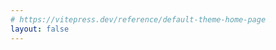 ```yaml
---
# https://vitepress.dev/reference/default-theme-home-page
layout: false
---
```


<script setup>


import ChatBot from './components/ChatBot.vue';


</script>



<ChatBot />

